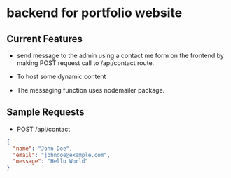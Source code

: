 # backend for portfolio website

## Current Features

- send message to the admin using a contact me form on the frontend by making POST request call to /api/contact route.

- To host some dynamic content

- The messaging function uses nodemailer package.

## Sample Requests

- POST /api/contact

```json
{
  "name": "John Doe",
  "email": "johndoe@example.com",
  "message": "Hello World"
}
```



